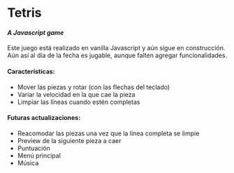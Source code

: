 # Tetris
#### _A Javascript game_
Este juego está realizado en vanilla Javascript y aún sigue en construcción. Aún así al día de la fecha es jugable, aunque falten agregar funcionalidades.

#### Características:
- Mover las piezas y rotar (con las flechas del teclado)
- Variar la velocidad en la que cae la pieza
- Limpiar las líneas cuando estén completas


#### Futuras actualizaciones: 
- Reacomodar las piezas una vez que la línea completa se limpie
- Preview de la siguiente pieza a caer
- Puntuación
- Menú principal 
- Música